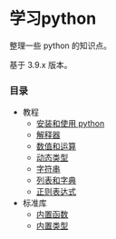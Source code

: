 # 学习python

整理一些 python 的知识点。<br>

基于 3.9.x 版本。

### 目录

* 教程
  - [安装和使用 python](doc/setup_usage.md)
  - [解释器](doc/interpreter.md)
  - [数值和运算](doc/numbers_operation.md)
  - [动态类型](doc/dynamic_type.md)
  - [字符串](doc/string.md)
  - [列表和字典](doc/list&dict.md)
  - [正则表达式](doc/regular_expression.md)
* 标准库
  - [内置函数](doc/functions.md)
  - [内置类型](doc/stdtypes.md)